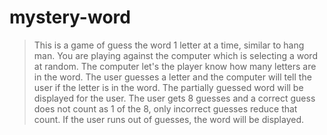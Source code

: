 # mystery-word

> This is a game of guess the word 1 letter at a time, similar to
> hang man. You are playing against the computer which is selecting a
> word at random. The computer let's the player know how many letters
> are in the word. The user guesses a letter and the computer will tell
> the user if the letter is in the word. The partially guessed word will
> be displayed for the user. The user gets 8 guesses and a correct
> guess does not count as 1 of the 8, only incorrect guesses reduce
> that count. If the user runs out of guesses, the word will be displayed.
